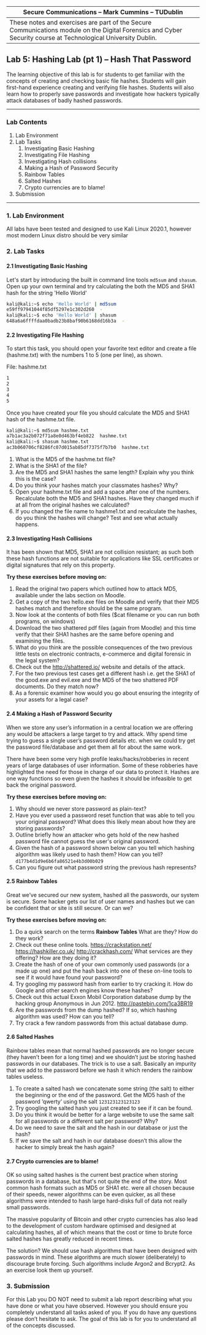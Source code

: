 | Secure Communications – Mark Cummins – TUDublin | 
| ------ | 
|These notes and exercises are part of the Secure Communications module on the Digital Forensics and Cyber Security course at Technological University Dublin. |




## Lab 5: Hashing Lab (pt 1) – Hash That Password

The learning objective of this lab is for students to get familiar with the concepts of creating and checking basic file hashes. Students will gain first-hand experience creating and verifying file hashes. Students will also learn how to properly save passwords and investigate how hackers typically attack databases of badly hashed passwords.

___

### Lab Contents

1. Lab Environment
2. Lab Tasks
    1. Investigating Basic Hashing
    2. Investigating File Hashing
    3. Investigating Hash collisions
    4. Making a Hash of Password Security
    5. Rainbow Tables
    6. Salted Hashes
    7. Crypto currencies are to blame!
3. Submission


___

### 1. Lab Environment

All labs have been tested and designed to use Kali Linux 2020.1, however most modern Linux distro should be very similar

### 2. Lab Tasks

#### 2.1 Investigating Basic Hashing
Let's start by introducing the built in command line tools `md5sum` and `shasum`. Open up your own terminal and try calculating the both the MD5 and SHA1 hash for the string 'Hello World' 

```bash
kali@kali:~$ echo 'Hello World' | md5sum
e59ff97941044f85df5297e1c302d260  -                    
kali@kali:~$ echo 'Hello World' | shasum                
648a6a6ffffdaa0badb23b8baf90b6168dd16b3a  - 
```

#### 2.2 Investigating File Hashing
To start this task, you should open your favorite text editor and create a file (hashme.txt) with the numbers 1 to 5 (one per line), as shown.

File: hashme.txt  
``` markdown
1  
2  
3  
4  
5  
```

Once you have created your file you should calculate the MD5 and SHA1 hash of the hashme.txt file. 

```bash
kali@kali:~$ md5sum hashme.txt
a7b1ac3a2b072f71a8e0d463bf4eb822  hashme.txt
kali@kali:~$ shasum hashme.txt
ac3b060706cf8286fc07d015ab85df7375f7b7b0  hashme.txt
```

1. What is the MD5 of the hashme.txt file?
2. What is the SHA1 of the file?
3. Are the MD5 and SHA1 hashes the same length? Explain why you think this is the case?
4. Do you think your hashes match your classmates hashes? Why?
5. Open your hashme.txt file and add a space after one of the numbers. Recalculate both the MD5 and SHA1 hashes. Have they changed much if at all from the original hashes we calculated?
6. If you changed the file name to hashme1.txt and recalculate the hashes, do you think the hashes will change? Test and see what actually happens.


#### 2.3 Investigating Hash Collisions

It has been shown that MD5, SHA1 are not collision resistant; as such both these hash functions are not suitable for applications like SSL certificates or digital signatures that rely on this property.

**Try these exercises before moving on:**
1. Read the original two papers which outlined how to attack MD5, available under the labs section on Moodle.
2. Get a copy of the two hello.exe files on Moodle and verify that their MD5 hashes match and therefore should be the same program.  
3. Now look at the contents of both files ($cat filename or you can run both programs, on windows)
4. Download the two shattered pdf files (again from Moodle) and this time verify that their SHA1 hashes are the same before opening and examining the files.
5. What do you think are the possible consequences of the two previous little tests on electronic contracts, e-commerce and digital forensic in the legal system?
6. Check out the http://shattered.io/ website and details of the attack.
7. For the two previous test cases get a different hash i.e. get the SHA1 of the good.exe and evil.exe and the MD5 of the two shattered PDF documents. Do they match now?
8. As a forensic examiner how would you go about ensuring the integrity of your assets for a legal case?


#### 2.4 Making a Hash of Password Security
When we store any user’s information in a central location we are offering any would be attackers a large target to try and attack. Why spend time trying to guess a single user’s password details etc. when we could try get the password file/database and get them all for about the same work.

There have been some very high profile leaks/hacks/robberies in recent years of large databases of user information. Some of these robberies have highlighted the need for those in charge of our data to protect it. Hashes are one way functions so even given the hashes it should be infeasible to get back the original password.

**Try these exercises before moving on:**
1. Why should we never store password as plain-text?
2. Have you ever used a password reset function that was able to tell you your original password? What does this likely mean about how they are storing passwords?
3. Outline briefly how an attacker who gets hold of the new hashed password file cannot guess the user's original password.
4. Given the hash of a password shown below can you tell which hashing algorithm was likely used to hash them? How can you tell?
`d177b4d1d9e6b6fa86521e4b3d00b029`
5. Can you figure out what password string the previous hash represents?


#### 2.5 Rainbow Tables
Great we’ve secured our new system, hashed all the passwords, our system is secure. Some hacker gets our list of user names and hashes but we can be confident that or site is still secure. Or can we?

**Try these exercises before moving on:**
1. Do a quick search on the terms **Rainbow Tables** What are they? How do they work?
2. Check out these online tools.
https://crackstation.net/
https://hashkiller.co.uk/
http://crackhash.com/
What services are they offering? How are they doing it?
3. Create the hash of one of your own commonly used passwords (or a made up one) and put the hash back into one of these on-line tools to see if it would have found your password?
4. Try googling my password hash from earlier to try cracking it. How do Google and other search engines know these hashes?
5. Check out this actual Exxon Mobil Corporation database dump by the hacking group Anonymous in Jun 2012.
http://pastebin.com/1ca3BR19
6. Are the passwords from the dump hashed? If so, which hashing algorithm was used? How can you tell?
7. Try crack a few random passwords from this actual database dump.


#### 2.6 Salted Hashes
Rainbow tables mean that normal hashed passwords are no longer secure (they haven’t been for a long time) and we shouldn’t just be storing hashed passwords in our databases. The trick is to use a salt. Basically an impurity that we add to the password before we hash it which renders the rainbow tables useless.


1. To create a salted hash we concatenate some string (the salt) to either the beginning or the end of the
password. Get the MD5 hash of the password ’qwerty’ using the salt `123123123123123`
2. Try googling the salted hash you just created to see if it can be found.
3. Do you think it would be better for a large website to use the same salt for all passwords or a different salt per password? Why?
4. Do we need to save the salt and the hash in our database or just the hash?
5. If we save the salt and hash in our database doesn’t this allow the hacker to simply break the hash again?

#### 2.7 Crypto currencies are to blame!

OK so using salted hashes is the current best practice when storing passwords in a database, but that's not quite the end of the story. Most common hash formats such as MD5 or SHA1 etc. were all chosen because of their speeds, newer algorithms can be even quicker, as all these algorithms were intended to hash large hard-disks full of data not really small passwords. 

The massive popularity of Bitcoin and other crypto currencies has also lead to the development of custom hardware optimised and designed at calculating hashes, all of which means that the cost or time to brute force salted hashes has greatly reduced in recent times.

The solution? We should use hash algorithms that have been designed with passwords in mind. These algorithms are much slower (deliberately) to discourage brute forcing. Such algorithms include Argon2 and Bcrypt2. As an exercise look them up yourself.


### 3. Submission
For this Lab you DO NOT need to submit a lab report describing what you have done or what you have observed. However you should ensure you completely understand all tasks asked of you. If you do have
any questions please don’t hesitate to ask. The goal of this lab is for you to understand all of the concepts discussed.
